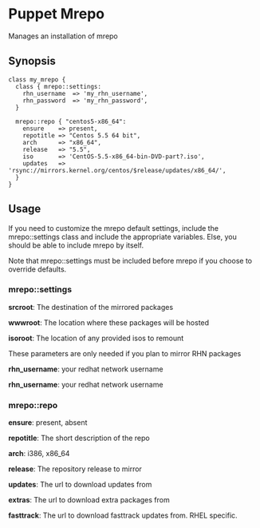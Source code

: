 # Puppet Mrepo #

Manages an installation of mrepo

## Synopsis ##

    class my_mrepo {
      class { mrepo::settings:
        rhn_username  => 'my_rhn_username',
        rhn_password  => 'my_rhn_password',
      }
    
      mrepo::repo { "centos5-x86_64":
        ensure    => present,
        repotitle => "Centos 5.5 64 bit",
        arch      => "x86_64",
        release   => "5.5",
        iso       => 'CentOS-5.5-x86_64-bin-DVD-part?.iso',
        updates   => 'rsync://mirrors.kernel.org/centos/$release/updates/x86_64/',
      }
    }

## Usage ##

If you need to customize the mrepo default settings, include the 
mrepo::settings class and include the appropriate variables. Else, you should
be able to include mrepo by itself.

Note that mrepo::settings must be included before mrepo if you choose to 
override defaults.

### mrepo::settings ###

__srcroot__: The destination of the mirrored packages

__wwwroot__: The location where these packages will be hosted

__isoroot__: The location of any provided isos to remount

These parameters are only needed if you plan to mirror RHN packages

__rhn_username__: your redhat network username

__rhn_username__: your redhat network username

### mrepo::repo ###

__ensure__: present, absent

__repotitle__: The short description of the repo

__arch__: i386, x86_64

__release__: The repository release to mirror

__updates__: The url to download updates from

__extras__: The url to download extra packages from

__fasttrack__: The url to download fasttrack updates from. RHEL specific.
